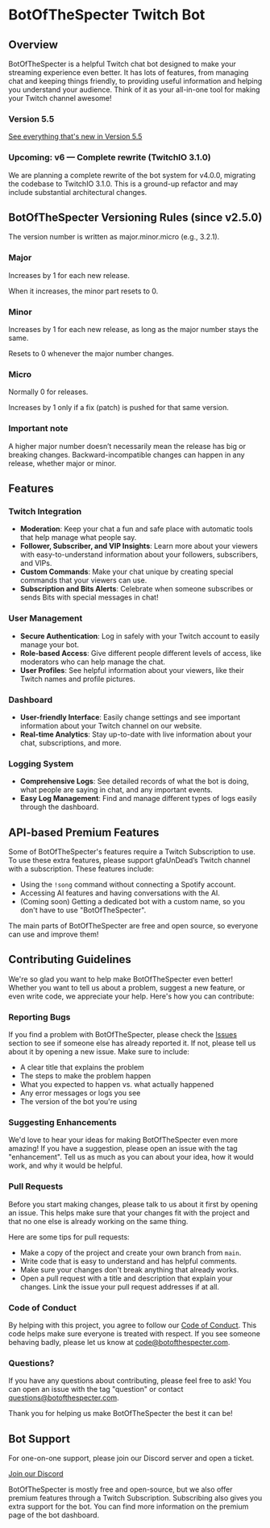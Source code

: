 # BotOfTheSpecter Twitch Bot

## Overview
BotOfTheSpecter is a helpful Twitch chat bot designed to make your streaming experience even better. It has lots of features, from managing chat and keeping things friendly, to providing useful information and helping you understand your audience. Think of it as your all-in-one tool for making your Twitch channel awesome!

### Version 5.5
[See everything that's new in Version 5.5](https://changelog.botofthespecter.com/5.5.html)
 
### Upcoming: v6 — Complete rewrite (TwitchIO 3.1.0)

We are planning a complete rewrite of the bot system for v4.0.0, migrating the codebase to TwitchIO 3.1.0. This is a ground-up refactor and may include substantial architectural changes.

## BotOfTheSpecter Versioning Rules (since v2.5.0)

The version number is written as major.minor.micro (e.g., 3.2.1).

### Major

Increases by 1 for each new release.

When it increases, the minor part resets to 0.

### Minor

Increases by 1 for each new release, as long as the major number stays the same.

Resets to 0 whenever the major number changes.

### Micro

Normally 0 for releases.

Increases by 1 only if a fix (patch) is pushed for that same version.

### Important note

A higher major number doesn’t necessarily mean the release has big or breaking changes. Backward-incompatible changes can happen in any release, whether major or minor.

## Features

### Twitch Integration
- **Moderation**: Keep your chat a fun and safe place with automatic tools that help manage what people say.
- **Follower, Subscriber, and VIP Insights**: Learn more about your viewers with easy-to-understand information about your followers, subscribers, and VIPs.
- **Custom Commands**: Make your chat unique by creating special commands that your viewers can use.
- **Subscription and Bits Alerts**: Celebrate when someone subscribes or sends Bits with special messages in chat!

### User Management
- **Secure Authentication**: Log in safely with your Twitch account to easily manage your bot.
- **Role-based Access**: Give different people different levels of access, like moderators who can help manage the chat.
- **User Profiles**: See helpful information about your viewers, like their Twitch names and profile pictures.

### Dashboard
- **User-friendly Interface**: Easily change settings and see important information about your Twitch channel on our website.
- **Real-time Analytics**: Stay up-to-date with live information about your chat, subscriptions, and more.

### Logging System
- **Comprehensive Logs**: See detailed records of what the bot is doing, what people are saying in chat, and any important events.
- **Easy Log Management**: Find and manage different types of logs easily through the dashboard.

## API-based Premium Features
Some of BotOfTheSpecter's features require a Twitch Subscription to use. To use these extra features, please support gfaUnDead’s Twitch channel with a subscription. These features include:
- Using the `!song` command without connecting a Spotify account.
- Accessing AI features and having conversations with the AI.
- (Coming soon) Getting a dedicated bot with a custom name, so you don't have to use "BotOfTheSpecter".

The main parts of BotOfTheSpecter are free and open source, so everyone can use and improve them!

## Contributing Guidelines
We're so glad you want to help make BotOfTheSpecter even better! Whether you want to tell us about a problem, suggest a new feature, or even write code, we appreciate your help. Here's how you can contribute:

### Reporting Bugs
If you find a problem with BotOfTheSpecter, please check the [Issues](https://github.com/YourStreamingTools/BotOfTheSpecter/issues) section to see if someone else has already reported it. If not, please tell us about it by opening a new issue. Make sure to include:
- A clear title that explains the problem
- The steps to make the problem happen
- What you expected to happen vs. what actually happened
- Any error messages or logs you see
- The version of the bot you're using

### Suggesting Enhancements
We'd love to hear your ideas for making BotOfTheSpecter even more amazing! If you have a suggestion, please open an issue with the tag "enhancement". Tell us as much as you can about your idea, how it would work, and why it would be helpful.

### Pull Requests
Before you start making changes, please talk to us about it first by opening an issue. This helps make sure that your changes fit with the project and that no one else is already working on the same thing.

Here are some tips for pull requests:
- Make a copy of the project and create your own branch from `main`.
- Write code that is easy to understand and has helpful comments.
- Make sure your changes don't break anything that already works.
- Open a pull request with a title and description that explain your changes. Link the issue your pull request addresses if at all.

### Code of Conduct
By helping with this project, you agree to follow our [Code of Conduct](CODE_OF_CONDUCT.md). This code helps make sure everyone is treated with respect. If you see someone behaving badly, please let us know at code@botofthespecter.com.

### Questions?
If you have any questions about contributing, please feel free to ask! You can open an issue with the tag "question" or contact questions@botofthespecter.com.

Thank you for helping us make BotOfTheSpecter the best it can be!

## Bot Support
For one-on-one support, please join our Discord server and open a ticket.

[Join our Discord](https://discord.gg/ANwEkpauHJ)

BotOfTheSpecter is mostly free and open-source, but we also offer premium features through a Twitch Subscription. Subscribing also gives you extra support for the bot. You can find more information on the premium page of the bot dashboard.
